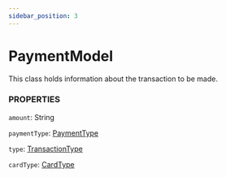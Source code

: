 ```yaml
---
sidebar_position: 3
---
```


# PaymentModel

This class holds information about the transaction to be made. 

### PROPERTIES

`amount`: String

`paymentType`: [PaymentType](#)

`type`: [TransactionType](#)

`cardType`: [CardType](#)


